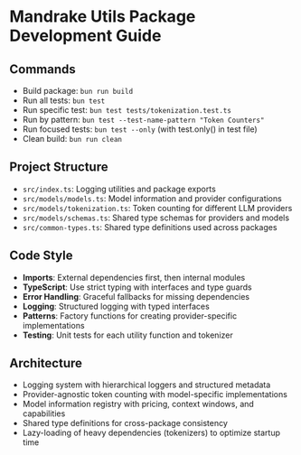 # Mandrake Utils Package Development Guide

## Commands
- Build package: `bun run build`
- Run all tests: `bun test`
- Run specific test: `bun test tests/tokenization.test.ts`
- Run by pattern: `bun test --test-name-pattern "Token Counters"`
- Run focused tests: `bun test --only` (with test.only() in test file)
- Clean build: `bun run clean`

## Project Structure
- `src/index.ts`: Logging utilities and package exports
- `src/models/models.ts`: Model information and provider configurations
- `src/models/tokenization.ts`: Token counting for different LLM providers
- `src/models/schemas.ts`: Shared type schemas for providers and models
- `src/common-types.ts`: Shared type definitions used across packages

## Code Style
- **Imports**: External dependencies first, then internal modules
- **TypeScript**: Use strict typing with interfaces and type guards
- **Error Handling**: Graceful fallbacks for missing dependencies
- **Logging**: Structured logging with typed interfaces
- **Patterns**: Factory functions for creating provider-specific implementations
- **Testing**: Unit tests for each utility function and tokenizer

## Architecture
- Logging system with hierarchical loggers and structured metadata
- Provider-agnostic token counting with model-specific implementations
- Model information registry with pricing, context windows, and capabilities
- Shared type definitions for cross-package consistency
- Lazy-loading of heavy dependencies (tokenizers) to optimize startup time